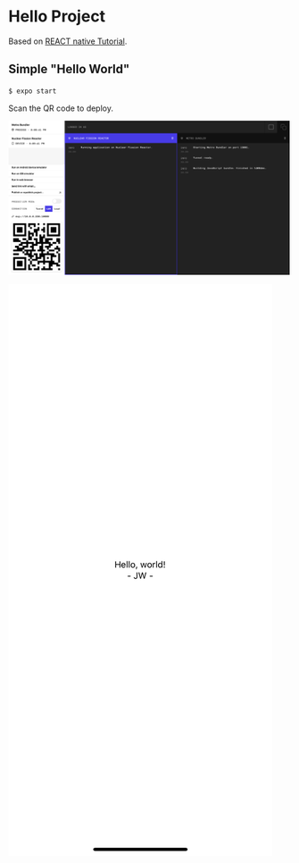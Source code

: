 # Hello Project
Based on [REACT native Tutorial](https://reactnative.dev/docs/tutorial).

## Simple "Hello World"
```bash
$ expo start
```

Scan the QR code to deploy.

![Server Screenshot](screenshots/shw_0.png)

![Client Screenshot](screenshots/shw_1.jpeg)
